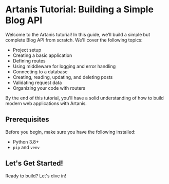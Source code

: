 # Artanis Tutorial: Building a Simple Blog API

Welcome to the Artanis tutorial! In this guide, we'll build a simple but complete Blog API from scratch. We'll cover the following topics:

*   Project setup
*   Creating a basic application
*   Defining routes
*   Using middleware for logging and error handling
*   Connecting to a database
*   Creating, reading, updating, and deleting posts
*   Validating request data
*   Organizing your code with routers

By the end of this tutorial, you'll have a solid understanding of how to build modern web applications with Artanis.

## Prerequisites

Before you begin, make sure you have the following installed:

*   Python 3.8+
*   `pip` and `venv`

## Let's Get Started!

Ready to build? Let's dive in!
